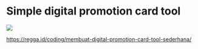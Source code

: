 # Simple digital promotion card tool

![](https://regga.id/static/6b44abdfc7bdabc2d21d7fd05df2a8ff/eea4a/regga-rantai-digital-promotion-card-tool-sample.jpg)

https://regga.id/coding/membuat-digital-promotion-card-tool-sederhana/
